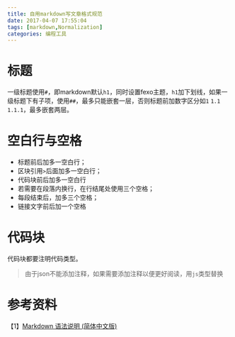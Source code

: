 ```yaml
---
title: 自用markdown写文章格式规范
date: 2017-04-07 17:55:04
tags: [markdown,Normalization]
categories: 编程工具
---
```


# 标题

一级标题使用`#`，即markdown默认`h1`，同时设置fexo主题，`h1`加下划线，如果一级标题下有子项，使用`##`，最多只能嵌套一层，否则标题前加数字区分如`1` `1.1` `1.1.1`，最多嵌套两层。

# 空白行与空格

- 标题前后加多一空白行；   
- 区块引用`>`后面加多一空白行；   
- 代码块前后加多一空白行   
- 若需要在段落内换行，在行结尾处使用三个空格；   
- 每段结束后，加多三个空格；   
- 链接文字前后加一个空格   

# 代码块

代码块都要注明代码类型。   
> 由于json不能添加注释，如果需要添加注释以便更好阅读，用`js`类型替换

# 参考资料

【1】[Markdown 语法说明 (简体中文版)](http://wowubuntu.com/markdown/)   